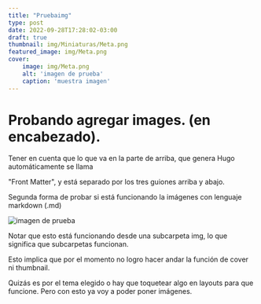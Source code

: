 ```yaml
---
title: "Pruebaimg"
type: post
date: 2022-09-28T17:28:02-03:00
draft: true
thumbnail: img/Miniaturas/Meta.png
featured_image: img/Meta.png
cover:
    image: img/Meta.png
    alt: 'imagen de prueba'
    caption: 'muestra imagen'
---
```


# Probando agregar images. (en encabezado).

Tener en cuenta que lo que va en la parte de arriba, que genera Hugo automáticamente se llama

"Front Matter", y está separado por los tres guiones arriba y abajo.

Segunda forma de probar si está funcionando la imágenes con lenguaje markdown (.md)

![imagen de prueba](/img/Meta.png "texto flotante perteneciente a la imagen")

Notar que esto está funcionando desde una subcarpeta img, lo que significa que subcarpetas funcionan.

Esto implica que por el momento no logro hacer andar la función de cover ni thumbnail.

Quizás es por el tema elegido o hay que toquetear algo en layouts para que funcione. Pero con esto ya voy a poder poner imágenes.